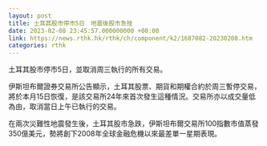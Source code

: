 ```yaml
---
layout: post
title: 土耳其股市停市5日　地震後股市急挫
date: 2023-02-08 23:45:57.000000000 +08:00
link: https://news.rthk.hk/rthk/ch/component/k2/1687082-20230208.htm
categories: rthk
---
```


土耳其股市停市5日，並取消周三執行的所有交易。

伊斯坦布爾證券交易所公告顯示，土耳其股票、期貨和期權合約於周三暫停交易，將於本月15日恢復，是該交易所24年來首次發生這種情況。交易所亦以成交量低為由，取消當日上午已執行的交易。

在兩次災難性地震發生後，土耳其股市急跌，伊斯坦布爾交易所100指數市值蒸發350億美元，勢將創下2008年全球金融危機以來最差單一星期表現。
